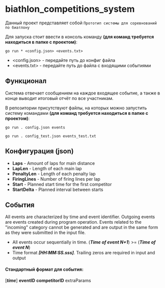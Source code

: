 # biathlon_competitions_system

Данный проект представляет собой `Прототип системы для соревнований по биатлону`

Для запуска стоит ввести в консоль команду **(для команд требуется находиться в папке с проектом)**:
```
go run * <config.json> <events.txt>
```

- <config.json> - передайте путь до конфиг файла
- <events.txt> - передайте путь до файла с входящими событиями

## Функционал

Система отвечает сообщением на каждое входящее событие, а также в конце выводит итоговый отчёт по все участникам.

В репозитории присутствуют файлы, на которых можно запустить систему командами **(для команд требуется находиться в папке с проектом)**:
```
go run . config.json events
```

```
go run . config_test.json events_test.txt
```

## Конфигурация (json)

- **Laps**        - Amount of laps for main distance
- **LapLen**      - Length of each main lap
- **PenaltyLen**  - Length of each penalty lap
- **FiringLines** - Number of firing lines per lap
- **Start**       - Planned start time for the first competitor
- **StartDelta**  - Planned interval between starts

## События
All events are characterized by time and event identifier. Outgoing events are events created during program operation. Events related to the "incoming" category cannot be generated and are output in the same form as they were submitted in the input file.

- All events occur sequentially in time. (***Time of event N+1***) >= (***Time of event N***)
- Time format ***[HH:MM:SS.sss]***. Trailing zeros are required in input and output

#### Стандартный формат для события:
[***time***] **eventID** **competitorID** extraParams

